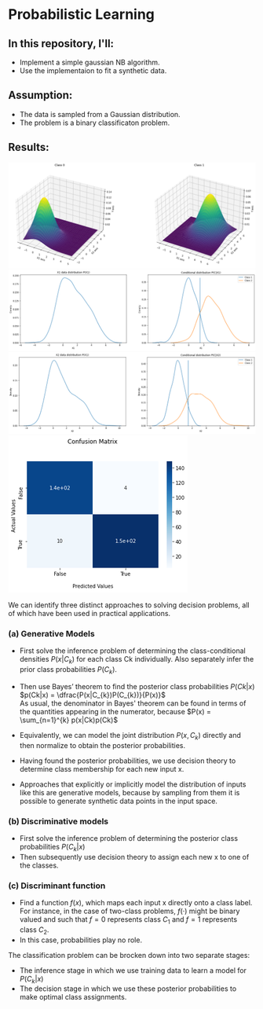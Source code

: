 # Probabilistic Learning

## In this repository, I'll:
  - Implement a simple gaussian NB algorithm.
  - Use the implementaion to fit a synthetic data.
  
 ## Assumption:
  - The data is sampled from a Gaussian distribution.
  - The problem is a binary classificaton problem.
  
 ## Results:<br>
<img src="results/X_dist.png">
<img src="results/cond_x1_dist.png">
<img src="results/cond_x2_dist.png">
<img src="results/cm.png">

We can identify three distinct approaches to solving decision problems, all of which have been used in practical applications. 
### (a) Generative Models
  - First solve the inference problem of determining the class-conditional densities $P(x|C_{k})$ for each class Ck individually. Also separately infer the prior class probabilities $P(C_{k})$. 
  
  - Then use Bayes’ theorem to find the posterior class probabilities $P(C{k}|x)$<br>
  $p(Ck|x) = \dfrac{P(x|C_{k})P(C_{k})}{P(x)}$<br>
  As usual, the denominator in Bayes' theorem can be found in terms of the quantities appearing in the numerator, because 
  $P(x) = \sum_{n=1}^{k} p(x|Ck)p(Ck)$
  
  - Equivalently, we can model the joint distribution $P(x, C_{k})$ directly and then normalize to obtain the posterior probabilities. 
  - Having found the posterior probabilities, we use decision theory to determine class membership for each new input x. 
  - Approaches that explicitly or implicitly model the distribution of inputs like this are generative models, because by sampling from them it is possible to generate synthetic data points in the input space.

### (b) Discriminative models
  - First solve the inference problem of determining the posterior class probabilities $P(C_{k}|x)$
  - Then subsequently use decision theory to assign each new x to one of the classes. 
  
### (c) Discriminant function
  - Find a function $f(x)$, which maps each input x directly onto a class label. For instance, in the case of two-class problems, $f(·)$ might be binary valued and such that $f = 0$ represents class $C_{1}$ and $f = 1$ represents class $C_{2}$. 
  - In this case, probabilities play no role.

The classification problem can be brocken down into two separate stages:
  - The inference stage in which we use training data to learn a model for $P(C_{k}|x)$
  - The decision stage in which we use these posterior probabilities to make optimal class assignments.
